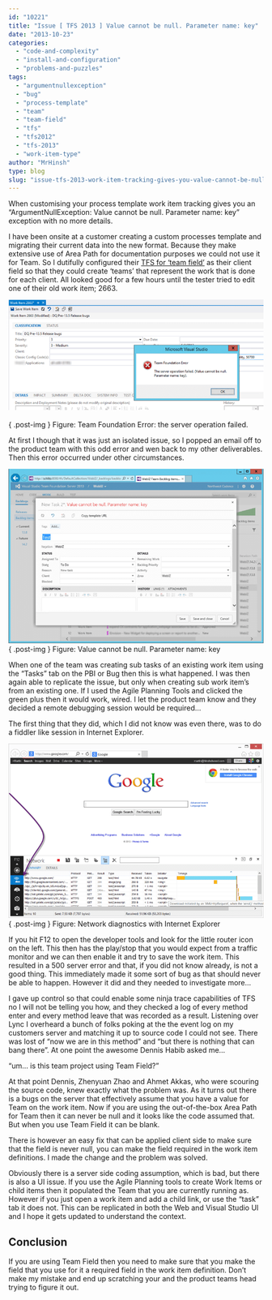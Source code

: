 ```yaml
---
id: "10221"
title: "Issue [ TFS 2013 ] Value cannot be null. Parameter name: key"
date: "2013-10-23"
categories:
  - "code-and-complexity"
  - "install-and-configuration"
  - "problems-and-puzzles"
tags:
  - "argumentnullexception"
  - "bug"
  - "process-template"
  - "team"
  - "team-field"
  - "tfs"
  - "tfs2012"
  - "tfs-2013"
  - "work-item-type"
author: "MrHinsh"
type: blog
slug: "issue-tfs-2013-work-item-tracking-gives-you-value-cannot-be-null-parameter-name-key"
---
```


When customising your process template work item tracking gives you an “ArgumentNullException: Value cannot be null. Parameter name: key” exception with no more details.

I have been onsite at a customer creating a custom processes template and migrating their current data into the new format. Because they make extensive use of Area Path for documentation purposes we could not use it for Team. So I dutifully configured their [TFS for ‘team field’](http://nkdagility.com/team-foundation-server-2012-teams-without-areas/) as their client field so that they could create ‘teams’ that represent the work that is done for each client. All looked good for a few hours until the tester tried to edit one of their old work item; 2663.

![image](images/image_thumb9-1-1.png "image")   
{ .post-img }
Figure: Team Foundation Error: the server operation failed.

At first I though that it was just an isolated issue, so I popped an email off to the product team with this odd error and wen back to my other deliverables. Then this error occurred under other circumstances.

[![image](images/image3_thumb-3-3.png "image")](http://nkdagility.com/wp-content/uploads/2013/10/image32-4-4.png)  
{ .post-img }
Figure: Value cannot be null. Parameter name: key

When one of the team was creating sub tasks of an existing work item using the “Tasks” tab on the PBI or Bug then this is what happened. I was then again able to replicate the issue, but only when creating sub work item’s from an existing one. If I used the Agile Planning Tools and clicked the green plus then it would work, wired. I let the product team know and they decided a remote debugging session would be required…

The first thing that they did, which I did not know was even there, was to do a fiddler like session in Internet Explorer.

![image](images/image11-2-2.png "image")  
{ .post-img }
Figure: Network diagnostics with Internet Explorer

If you hit F12 to open the developer tools and look for the little router icon on the left. This then has the play/stop that you would expect from a traffic monitor and we can then enable it and try to save the work item. This resulted in a 500 server error and that, if you did not know already, is not a good thing. This immediately made it some sort of bug as that should never be able to happen. However it did and they needed to investigate more…

I gave up control so that could enable some ninja trace capabilities of TFS no I will not be telling you how, and they checked a log of every method enter and every method leave that was recorded as a result. Listening over Lync I overheard a bunch of folks poking at the the event log on my customers server and matching it up to source code I could not see. There was lost of “now we are in this method” and “but there is nothing that can bang there”. At one point the awesome Dennis Habib asked me…

“um… is this team project using Team Field?”

At that point Dennis, Zhenyuan Zhao and Ahmet Akkas, who were scouring the source code, knew exactly what the problem was. As it turns out there is a bugs on the server that effectively assume that you have a value for Team on the work item. Now if you are using the out-of-the-box Area Path for Team then it can never be null and it looks like the code assumed that. But when you use Team Field it can be blank.

There is however an easy fix that can be applied client side to make sure that the field is never null, you can make the field required in the work item definitions. I made the change and the problem was solved.

Obviously there is a server side coding assumption, which is bad, but there is also a UI issue. If you use the Agile Planning tools to create Work Items or child items then it populated the Team that you are currently running as. However if you just open a work item and add a child link, or use the “task” tab it does not. This can be replicated in both the Web and Visual Studio UI and I hope it gets updated to understand the context.

## Conclusion

If you are using Team Field then you need to make sure that you make the field that you use for it a required field in the work item definition. Don’t make my mistake and end up scratching your and the product teams head trying to figure it out.
